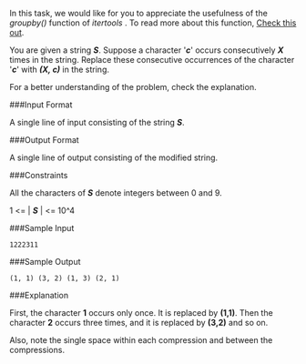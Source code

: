 In this task, we would like for you to appreciate the usefulness of the *groupby()* function of *itertools* . To read more about this function, [Check this out](https://docs.python.org/2/library/itertools.html#itertools.groupby).

You are given a string ***S***. Suppose a character '***c***' occurs consecutively ***X*** times in the string. Replace these consecutive occurrences of the character '***c***' with ***(X, c)*** in the string.

For a better understanding of the problem, check the explanation.

###Input Format

A single line of input consisting of the string ***S***.

###Output Format

A single line of output consisting of the modified string.

###Constraints

All the characters of ***S*** denote integers between 0 and 9.

1 <= | ***S*** | <= 10^4

###Sample Input

    1222311

###Sample Output

    (1, 1) (3, 2) (1, 3) (2, 1)

###Explanation

First, the character **1** occurs only once. It is replaced by **(1,1)**. Then the character **2** occurs three times, and it is replaced by **(3,2)** and so on.

Also, note the single space within each compression and between the compressions.
